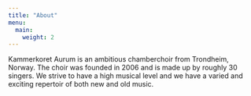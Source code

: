```yaml
---
title: "About"
menu:
  main:
    weight: 2
---
```

Kammerkoret Aurum is an ambitious chamberchoir from Trondheim, Norway.
The choir was founded in 2006 and is made up by roughly 30 singers.
We strive to have a high musical level and we have a varied and exciting repertoir of both new and old music.
